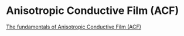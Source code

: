 # Anisotropic Conductive Film (ACF)
[The fundamentals of Anisotropic Conductive Film (ACF)](https://techtimes.dexerials.jp/en/bonding/what-is-acf/)
